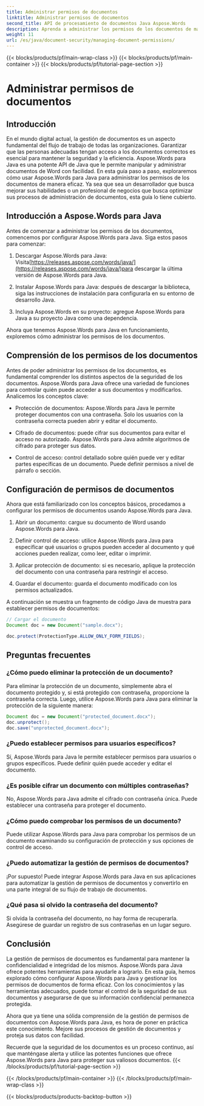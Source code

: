 ```yaml
---
title: Administrar permisos de documentos
linktitle: Administrar permisos de documentos
second_title: API de procesamiento de documentos Java Aspose.Words
description: Aprenda a administrar los permisos de los documentos de manera eficaz con Aspose.Words para Java. Esta guía completa ofrece instrucciones paso a paso y ejemplos de código fuente.
weight: 11
url: /es/java/document-security/managing-document-permissions/
---
```


{{< blocks/products/pf/main-wrap-class >}}
{{< blocks/products/pf/main-container >}}
{{< blocks/products/pf/tutorial-page-section >}}

# Administrar permisos de documentos


## Introducción

En el mundo digital actual, la gestión de documentos es un aspecto fundamental del flujo de trabajo de todas las organizaciones. Garantizar que las personas adecuadas tengan acceso a los documentos correctos es esencial para mantener la seguridad y la eficiencia. Aspose.Words para Java es una potente API de Java que le permite manipular y administrar documentos de Word con facilidad. En esta guía paso a paso, exploraremos cómo usar Aspose.Words para Java para administrar los permisos de los documentos de manera eficaz. Ya sea que sea un desarrollador que busca mejorar sus habilidades o un profesional de negocios que busca optimizar sus procesos de administración de documentos, esta guía lo tiene cubierto.

## Introducción a Aspose.Words para Java

Antes de comenzar a administrar los permisos de los documentos, comencemos por configurar Aspose.Words para Java. Siga estos pasos para comenzar:

1.  Descargar Aspose.Words para Java: Visita[https://releases.aspose.com/words/java/](https://releases.aspose.com/words/java/)para descargar la última versión de Aspose.Words para Java.

2. Instalar Aspose.Words para Java: después de descargar la biblioteca, siga las instrucciones de instalación para configurarla en su entorno de desarrollo Java.

3. Incluya Aspose.Words en su proyecto: agregue Aspose.Words para Java a su proyecto Java como una dependencia.

Ahora que tenemos Aspose.Words para Java en funcionamiento, exploremos cómo administrar los permisos de los documentos.

## Comprensión de los permisos de los documentos

Antes de poder administrar los permisos de los documentos, es fundamental comprender los distintos aspectos de la seguridad de los documentos. Aspose.Words para Java ofrece una variedad de funciones para controlar quién puede acceder a sus documentos y modificarlos. Analicemos los conceptos clave:

- Protección de documentos: Aspose.Words para Java le permite proteger documentos con una contraseña. Solo los usuarios con la contraseña correcta pueden abrir y editar el documento.

- Cifrado de documentos: puede cifrar sus documentos para evitar el acceso no autorizado. Aspose.Words para Java admite algoritmos de cifrado para proteger sus datos.

- Control de acceso: control detallado sobre quién puede ver y editar partes específicas de un documento. Puede definir permisos a nivel de párrafo o sección.

## Configuración de permisos de documentos

Ahora que está familiarizado con los conceptos básicos, procedamos a configurar los permisos de documentos usando Aspose.Words para Java.

1. Abrir un documento: cargue su documento de Word usando Aspose.Words para Java.

2. Definir control de acceso: utilice Aspose.Words para Java para especificar qué usuarios o grupos pueden acceder al documento y qué acciones pueden realizar, como leer, editar o imprimir.

3. Aplicar protección de documento: si es necesario, aplique la protección del documento con una contraseña para restringir el acceso.

4. Guardar el documento: guarda el documento modificado con los permisos actualizados.

A continuación se muestra un fragmento de código Java de muestra para establecer permisos de documentos:

```java
// Cargar el documento
Document doc = new Document("sample.docx");

doc.protect(ProtectionType.ALLOW_ONLY_FORM_FIELDS);
```

## Preguntas frecuentes

### ¿Cómo puedo eliminar la protección de un documento?

Para eliminar la protección de un documento, simplemente abra el documento protegido y, si está protegido con contraseña, proporcione la contraseña correcta. Luego, utilice Aspose.Words para Java para eliminar la protección de la siguiente manera:

```java
Document doc = new Document("protected_document.docx");
doc.unprotect();
doc.save("unprotected_document.docx");
```

### ¿Puedo establecer permisos para usuarios específicos?

Sí, Aspose.Words para Java le permite establecer permisos para usuarios o grupos específicos. Puede definir quién puede acceder y editar el documento.

### ¿Es posible cifrar un documento con múltiples contraseñas?

No, Aspose.Words para Java admite el cifrado con contraseña única. Puede establecer una contraseña para proteger el documento.

### ¿Cómo puedo comprobar los permisos de un documento?

Puede utilizar Aspose.Words para Java para comprobar los permisos de un documento examinando su configuración de protección y sus opciones de control de acceso.

### ¿Puedo automatizar la gestión de permisos de documentos?

¡Por supuesto! Puede integrar Aspose.Words para Java en sus aplicaciones para automatizar la gestión de permisos de documentos y convertirlo en una parte integral de su flujo de trabajo de documentos.

### ¿Qué pasa si olvido la contraseña del documento?

Si olvida la contraseña del documento, no hay forma de recuperarla. Asegúrese de guardar un registro de sus contraseñas en un lugar seguro.

## Conclusión

La gestión de permisos de documentos es fundamental para mantener la confidencialidad e integridad de los mismos. Aspose.Words para Java ofrece potentes herramientas para ayudarle a lograrlo. En esta guía, hemos explorado cómo configurar Aspose.Words para Java y gestionar los permisos de documentos de forma eficaz. Con los conocimientos y las herramientas adecuados, puede tomar el control de la seguridad de sus documentos y asegurarse de que su información confidencial permanezca protegida.

Ahora que ya tiene una sólida comprensión de la gestión de permisos de documentos con Aspose.Words para Java, es hora de poner en práctica este conocimiento. Mejore sus procesos de gestión de documentos y proteja sus datos con facilidad.

Recuerde que la seguridad de los documentos es un proceso continuo, así que manténgase alerta y utilice las potentes funciones que ofrece Aspose.Words para Java para proteger sus valiosos documentos.
{{< /blocks/products/pf/tutorial-page-section >}}

{{< /blocks/products/pf/main-container >}}
{{< /blocks/products/pf/main-wrap-class >}}

{{< blocks/products/products-backtop-button >}}
